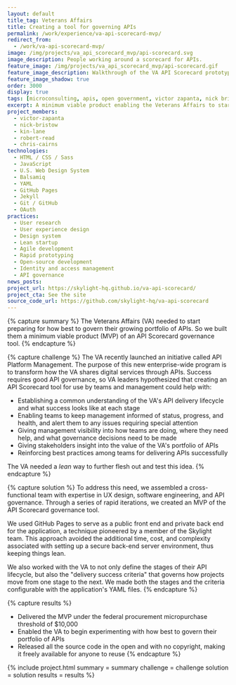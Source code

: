 ```yaml
---
layout: default
title_tag: Veterans Affairs
title: Creating a tool for governing APIs
permalink: /work/experience/va-api-scorecard-mvp/
redirect_from:
  - /work/va-api-scorecard-mvp/
image: /img/projects/va_api_scorecard_mvp/api-scorecard.svg
image_description: People working around a scorecard for APIs.
feature_image: /img/projects/va_api_scorecard_mvp/api-scorecard.gif
feature_image_description: Walkthrough of the VA API Scorecard prototype.
feature_image_shadow: true
order: 3000
display: true
tags: [microconsulting, apis, open government, victor zapanta, nick bristow, kin lane, robert read, chris cairns]
excerpt: A minimum viable product enabling the Veterans Affairs to start learning how best to govern their growing portfolio of APIs.
project_members:
  - victor-zapanta
  - nick-bristow
  - kin-lane
  - robert-read
  - chris-cairns
technologies:
  - HTML / CSS / Sass
  - JavaScript
  - U.S. Web Design System
  - Balsamiq
  - YAML
  - GitHub Pages
  - Jekyll
  - Git / GitHub
  - OAuth
practices:
  - User research
  - User experience design
  - Design system
  - Lean startup
  - Agile development
  - Rapid prototyping
  - Open-source development
  - Identity and access management
  - API governance
news_posts:
project_url: https://skylight-hq.github.io/va-api-scorecard/
project_cta: See the site
source_code_url: https://github.com/skylight-hq/va-api-scorecard
---
```


{% capture summary %}
The Veterans Affairs (VA) needed to start preparing for how best to govern
their growing portfolio of APIs. So we built them a minimum viable
product (MVP) of an API Scorecard governance tool.
{% endcapture %}

{% capture challenge %}
The VA recently launched an initiative called API Platform Management.
The purpose of this new enterprise-wide program is to transform how the
VA shares digital services through APIs. Success requires good API governance,
so VA leaders hypothesized that creating an API Scorecard tool for use by
teams and management could help with:

- Establishing a common understanding of the VA's API delivery lifecycle and
what success looks like at each stage
- Enabling teams to keep management informed of status, progress, and health,
and alert them to any issues requiring special attention
- Giving management visibility into how teams are doing, where they need help,
and what governance decisions need to be made
- Giving stakeholders insight into the value of the VA's portfolio of APIs
- Reinforcing best practices among teams for delivering APIs successfully

The VA needed a <em>lean</em> way to further flesh out and test this idea.
{% endcapture %}

{% capture solution %}
To address this need, we assembled a cross-functional team with expertise in
UX design, software engineering, and API governance. Through a series of
rapid iterations, we created an MVP of the API Scorecard governance tool.

We used GitHub Pages to serve as a public front end and private back end for
the application, a technique pioneered by a member of the Skylight team.
This approach avoided the additional time, cost, and complexity associated
with setting up a secure back-end server environment, thus keeping things lean.

We also worked with the VA to not only define the stages of their
API lifecycle, but also the "delivery success criteria" that governs
how projects move from one stage to the next. We made both the stages
and the criteria configurable with the application's YAML files.
{% endcapture %}

{% capture results %}
- Delivered the MVP under the federal procurement micropurchase threshold of $10,000
- Enabled the VA to begin experimenting with how best to govern their portfolio of APIs
- Released all the source code in the open and with no copyright, making it
freely available for anyone to reuse
{% endcapture %}

{% include project.html
  summary = summary
  challenge = challenge
  solution = solution
  results = results
%}
